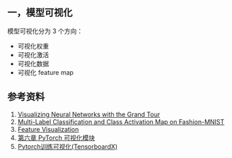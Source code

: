 ## 一，模型可视化

模型可视化分为 3 个方向：

- 可视化权重
- 可视化激活
- 可视化数据
- 可视化 feature map

## 参考资料

1. [Visualizing Neural Networks with the Grand Tour](https://distill.pub/2020/grand-tour/)
2. [Multi-Label Classification and Class Activation Map on Fashion-MNIST](https://towardsdatascience.com/multi-label-classification-and-class-activation-map-on-fashion-mnist-1454f09f5925)
3. [Feature Visualization](https://distill.pub/2017/feature-visualization/)
4. [第六章 PyTorch 可视化模块](https://tingsongyu.github.io/PyTorch-Tutorial-2nd/chapter-6/)
5. [Pytorch训练可视化(TensorboardX)](https://zhuanlan.zhihu.com/p/54947519)